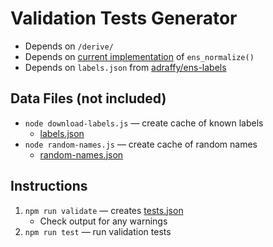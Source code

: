 # Validation Tests Generator

* Depends on `/derive/`
* Depends on [current implementation](../) of `ens_normalize()`
* Depends on `labels.json` from [adraffy/ens-labels](https://github.com/adraffy/ens-labels)

## Data Files (not included)

* `node download-labels.js` — create cache of known labels
	* [labels.json](./labels.json)
* `node random-names.js` — create cache of random names
	* [random-names.json](./random-names.json)

## Instructions

1. `npm run validate` — creates [tests.json](./tests.json)
	* Check output for any warnings
1. `npm run test` — run validation tests
